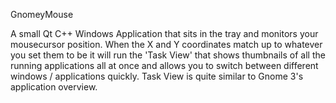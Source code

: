 GnomeyMouse

A small Qt C++ Windows Application that sits in the tray and monitors your mousecursor position.  When the X and Y coordinates match up to whatever you set them to be it will run the 'Task View' that shows thumbnails of all the running applications all at once and allows you to switch between different windows / applications quickly.  Task View is quite similar to Gnome 3's application overview.